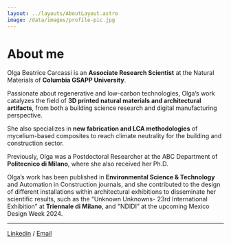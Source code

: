 ```yaml
---
layout: ../layouts/AboutLayout.astro
image: /data/images/profile-pic.jpg
---
```


# About me

Olga Beatrice Carcassi is an <b>Associate Research Scientist</b> at the Natural Materials of <b>Columbia GSAPP University</b>. 

Passionate about regenerative and low-carbon technologies, Olga’s work catalyzes the field of <b>3D printed natural materials and architectural artifacts</b>, from both a building science research and digital manufacturing perspective. 

She also specializes in <b>new fabrication and LCA methodologies</b> of mycelium-based composites to reach climate neutrality for the building and construction sector. 

Previously, Olga was a Postdoctoral Researcher at the ABC Department of <b>Politecnico di Milano</b>, where she also received her Ph.D. 

Olga’s work has been published in <b>Environmental Science & Technology</b> and Automation in Construction journals, and she contributed to the design of different installations within architectural exhibitions to disseminate her scientific results, such as the “Unknown Unknowns- 23rd International Exhibition” at <b>Triennale di Milano</b>, and "NDIDI” at the upcoming Mexico Design Week 2024.

---

[Linkedin](https://www.linkedin.com/in/olga-beatrice-carcassi-0912aa122/) / [Email](mailto:obc2101@columbia.edu)
